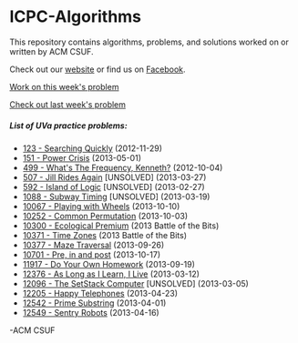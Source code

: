 ICPC-Algorithms
===============

This repository contains algorithms, problems, and solutions worked on or written by ACM CSUF. 

Check out our [website](http://acm.ecs.fullerton.edu/) or find us on 
[Facebook](http://www.facebook.com/groups/acmcsuf/).

[Work on this week's problem](http://acm.ecs.fullerton.edu/problem)

[Check out last week's problem](http://acm.ecs.fullerton.edu/lastweek)

##### List of UVa practice problems:
* [123 - Searching Quickly](http://uva.onlinejudge.org/index.php?option=com_onlinejudge&Itemid=8&category=352&page=show_problem&problem=59) (2012-11-29)
* [151 - Power Crisis](http://uva.onlinejudge.org/index.php?option=com_onlinejudge&Itemid=8&category=3&page=show_problem&problem=87) (2013-05-01)
* [499 - What's The Frequency, Kenneth?](http://uva.onlinejudge.org/index.php?option=com_onlinejudge&Itemid=8&category=6&page=show_problem&problem=440) (2012-10-04)
* [507 - Jill Rides Again](http://uva.onlinejudge.org/index.php?option=com_onlinejudge&Itemid=8&category=53&page=show_problem&problem=448) [UNSOLVED] (2013-03-27)
* [592 - Island of Logic](http://uva.onlinejudge.org/index.php?option=com_onlinejudge&Itemid=8&page=show_problem&problem=533) [UNSOLVED] (2013-02-27)
* [1088 - Subway Timing](http://uva.onlinejudge.org/index.php?option=com_onlinejudge&Itemid=8&category=256&page=show_problem&problem=3529) [UNSOLVED] (2013-03-19)
* [10067 - Playing with Wheels](http://uva.onlinejudge.org/index.php?option=com_onlinejudge&Itemid=8&page=show_problem&problem=1008) (2013-10-10)
* [10252 - Common Permutation](http://uva.onlinejudge.org/index.php?option=onlinejudge&page=show_problem&problem=1193) (2013-10-03)
* [10300 - Ecological Premium](http://uva.onlinejudge.org/index.php?option=com_onlinejudge&Itemid=8&category=15&page=show_problem&problem=1241) (2013 Battle of the Bits)
* [10371 - Time Zones](http://uva.onlinejudge.org/index.php?option=com_onlinejudge&Itemid=8&category=15&page=show_problem&problem=1312) (2013 Battle of the Bits)
* [10377 - Maze Traversal](http://uva.onlinejudge.org/index.php?option=com_onlinejudge&Itemid=8&category=15&page=show_problem&problem=1318) (2013-09-26)
* [10701 - Pre, in and post](http://uva.onlinejudge.org/index.php?option=com_onlinejudge&Itemid=8&category=19&page=show_problem&problem=1642) (2013-10-17)
* [11917 - Do Your Own Homework](http://uva.onlinejudge.org/index.php?option=com_onlinejudge&Itemid=8&category=229&page=show_problem&problem=3068) (2013-09-19)
* [12376 - As Long as I Learn, I Live](http://uva.onlinejudge.org/index.php?option=com_onlinejudge&Itemid=8&category=282&page=show_problem&problem=3798) (2013-03-12)
* [12096 - The SetStack Computer](http://uva.onlinejudge.org/index.php?option=com_onlinejudge&Itemid=8&page=show_problem&problem=3248) [UNSOLVED] (2013-03-05)
* [12205 - Happy Telephones](http://uva.onlinejudge.org/index.php?option=com_onlinejudge&Itemid=8&category=244&page=show_problem&problem=3357) (2013-04-23)
* [12542 - Prime Substring](http://uva.onlinejudge.org/index.php?option=com_onlinejudge&Itemid=8&category=441&page=show_problem&problem=3987) (2013-04-01)
* [12549 - Sentry Robots](http://uva.onlinejudge.org/index.php?option=com_onlinejudge&Itemid=8&category=441&page=show_problem&problem=3994) (2013-04-16)


-ACM CSUF
